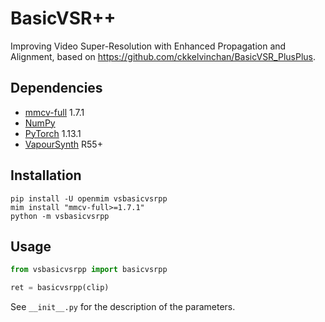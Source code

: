 # BasicVSR++
Improving Video Super-Resolution with Enhanced Propagation and Alignment, based on https://github.com/ckkelvinchan/BasicVSR_PlusPlus.


## Dependencies
- [mmcv-full](https://github.com/open-mmlab/mmcv#installation) 1.7.1
- [NumPy](https://numpy.org/install)
- [PyTorch](https://pytorch.org/get-started) 1.13.1
- [VapourSynth](http://www.vapoursynth.com/) R55+


## Installation
```
pip install -U openmim vsbasicvsrpp
mim install "mmcv-full>=1.7.1"
python -m vsbasicvsrpp
```


## Usage
```python
from vsbasicvsrpp import basicvsrpp

ret = basicvsrpp(clip)
```

See `__init__.py` for the description of the parameters.

